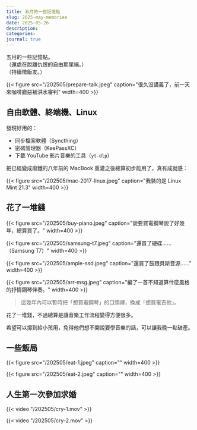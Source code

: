 ```yaml
---
title: 五月的一些記憶點
slug: 2025-may-memories
date: 2025-05-26
description:
categories:
journal: true
---
```


五月的一些記憶點。\
（還處在脫離仇恨的自由期尾端。）\
（持續徵飯友。）

{{< figure src="/202505/prepare-talk.jpeg" caption="很久沒講義了，前一天來咖啡廳惡補洪水審判" width=400 >}}

## 自由軟體、終端機、Linux

發現好用的：

- 同步檔案軟體（Syncthing）
- 密碼管理器（KeePassXC）
- 下載 YouTube 影片音樂的工具（`yt-dlp`）

把已經變成廢鐵的八年前的 MacBook 重灌之後總算初步能用了，真有成就感：

{{< figure src="/202505/mac-2017-linux.jpeg" caption="我裝的是 Linux Mint 21.3" width=400 >}}

## 花了一堆錢

{{< figure src="/202505/buy-piano.jpeg" caption="說要買電鋼琴說了好幾年，總算買了。" width=400 >}}

{{< figure src="/202505/samsung-t7.jpeg" caption="還買了硬碟......（Samsung T7）" width=400 >}}

{{< figure src="/202505/ample-ssd.jpeg" caption="還買了鼓跟貝斯音源......" width=400 >}}

{{< figure src="/202505/arr-msg.jpeg" caption="編了一首不知道算什麼風格的抒情鋼琴伴奏。" width=400 >}}

> 這幾年內可以暫時把「想買電鋼琴」的口頭禪，換成「想買電吉他」。

花了一堆錢，不過總算是讓音樂工作流程變得方便很多。

希望可以撐到給小孩用，免得他們想不開說要學音樂的話，可以讓我晚一點破產。

## 一些飯局

{{< figure src="/202505/eat-1.jpeg" caption="" width=400 >}}

{{< figure src="/202505/eat-2.jpeg" caption="" width=400 >}}

## 人生第一次參加求婚

{{< video "/202505/cry-1.mov" >}}

{{< video "/202505/cry-2.mov" >}}
